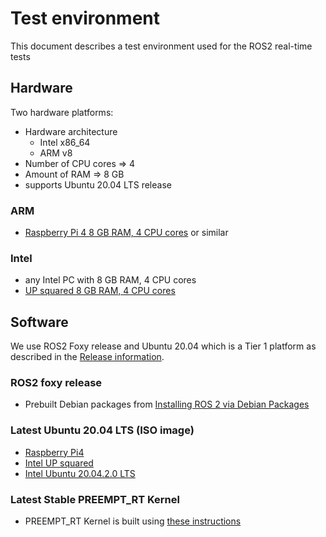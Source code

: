 # Test environment

This document describes a test environment used for the ROS2 real-time tests

## Hardware

Two hardware platforms:
* Hardware architecture
    * Intel x86_64
    * ARM v8
* Number of CPU cores => 4
* Amount of RAM => 8 GB
* supports Ubuntu 20.04 LTS release

### ARM

* [Raspberry Pi 4 8 GB RAM, 4 CPU cores](https://www.raspberrypi.org/blog/8gb-raspberry-pi-4-on-sale-now-at-75) or similar

### Intel

* any Intel PC with 8 GB RAM, 4 CPU cores
* [UP squared 8 GB RAM, 4 CPU cores](https://up-shop.org/up-squared-board-pentium-quad-core-8gb-memory-64gb-emmc.html)

## Software

We use ROS2 Foxy release and Ubuntu 20.04 which is a Tier 1 platform as described in the [Release information](https://docs.ros.org/en/foxy/Releases/Release-Foxy-Fitzroy.html#supported-platforms).

### ROS2 foxy release 

* Prebuilt Debian packages from [Installing ROS 2 via Debian Packages](https://docs.ros.org/en/foxy/Installation/Linux-Install-Debians.html)

### Latest Ubuntu 20.04 LTS (ISO image)

* [Raspberry Pi4](https://ubuntu.com/download/raspberry-pi)
* [Intel UP squared](https://wiki.up-community.org/Ubuntu)
* [Intel Ubuntu 20.04.2.0 LTS](https://ubuntu.com/download/desktop)

### Latest Stable PREEMPT_RT Kernel

* PREEMPT_RT Kernel is built using [these instructions](https://github.com/ros-realtime/rt-kernel-docker-builder)

